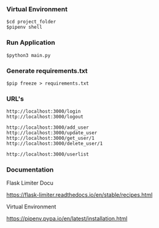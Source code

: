 ### Virtual Environment
```
$cd project_folder
$pipenv shell
```
### Run Application
```
$python3 main.py
```
### Generate requirements.txt
```
$pip freeze > requirements.txt
```
### URL's
```
http://localhost:3000/login
http://localhost:3000/logout

http://localhost:3000/add_user
http://localhost:3000/update_user
http://localhost:3000/get_user/1
http://localhost:3000/delete_user/1

http://localhost:3000/userlist
```
### Documentation

Flask Limiter Docu

https://flask-limiter.readthedocs.io/en/stable/recipes.html

Virtual Environment

https://pipenv.pypa.io/en/latest/installation.html
